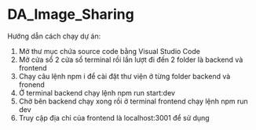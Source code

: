 # DA_Image_Sharing

Hướng dẫn cách chạy dự án:

1. Mở thư mục chứa source code bằng Visual Studio Code
2. Mở cửa sổ 2 cửa sổ terminal rồi lần lượt đi đến 2 folder là backend và frontend
3. Chạy câu lệnh npm i để cài đặt thư viện ở từng folder backend và fronend
4. Ở terminal backend chạy lệnh npm run start:dev
5. Chờ bên backend chạy xong rồi ở terminal frontend chạy lệnh npm run dev
6. Truy cập địa chỉ của frontend là localhost:3001 để sử dụng
